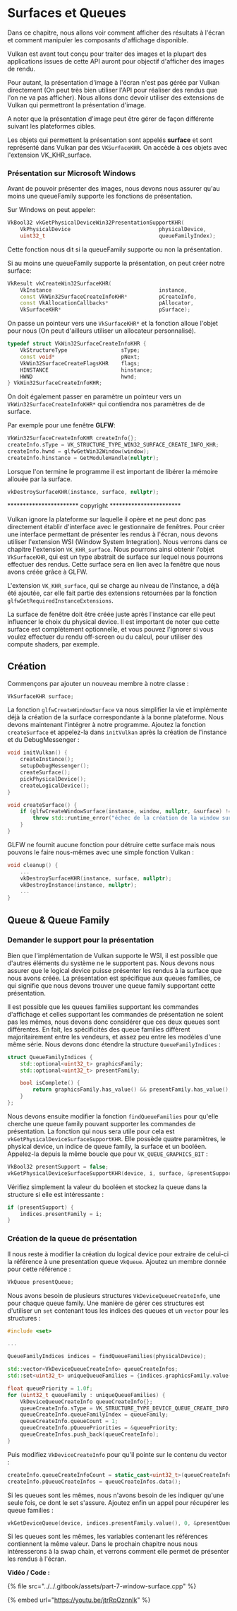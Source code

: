 # Surfaces et Queues

Dans ce chapitre, nous allons voir comment afficher des résultats à l'écran et comment manipuler les composants d'affichage disponible.

Vulkan est avant tout conçu pour traiter des images et la plupart des applications issues de cette API auront pour objectif d'afficher des images de rendu.

Pour autant, la présentation d'image à l'écran n'est pas gérée par Vulkan directement \(On peut très bien utiliser l'API pour réaliser des rendus que l'on ne va pas afficher\). Nous allons donc devoir utiliser des extensions de Vulkan qui permettront la présentation d'image.

A noter que la présentation d'image peut être gérer de façon différente suivant les plateformes cibles.

Les objets qui permettent la présentation sont appelés **surface** et sont représenté dans Vulkan par des `VKSurfaceKHR`. On accède à ces objets avec l'extension VK\_KHR\_surface.

### Présentation sur Microsoft Windows

Avant de pouvoir présenter des images, nous devons nous assurer qu'au moins une queueFamily supporte les fonctions de présentation.

Sur Windows on peut appeler:

```cpp
VkBool32 vkGetPhysicalDeviceWin32PresentationSupportKHR(
    VkPhysicalDevice                            physicalDevice,
    uint32_t                                    queueFamilyIndex);
```

Cette fonction nous dit si la queueFamily supporte ou non la présentation.

Si au moins une queueFamily supporte la présentation, on peut créer notre surface:

```cpp
VkResult vkCreateWin32SurfaceKHR(
    VkInstance                                  instance,
    const VkWin32SurfaceCreateInfoKHR*          pCreateInfo,
    const VkAllocationCallbacks*                pAllocator,
    VkSurfaceKHR*                               pSurface);
```

On passe un pointeur vers une `VkSurfaceKHR*` et la fonction alloue l'objet pour nous \(On peut d'ailleurs utiliser un allocateur personnalisé\).

```cpp
typedef struct VkWin32SurfaceCreateInfoKHR {
    VkStructureType                 sType;
    const void*                     pNext;
    VkWin32SurfaceCreateFlagsKHR    flags;
    HINSTANCE                       hinstance;
    HWND                            hwnd;
} VkWin32SurfaceCreateInfoKHR;
```

On doit également passer en paramètre un pointeur vers un `VkWin32SurfaceCreateInfoKHR*` qui contiendra nos paramètres de de surface.

Par exemple pour une fenêtre **GLFW**:

```cpp
VkWin32SurfaceCreateInfoKHR createInfo{};
createInfo.sType = VK_STRUCTURE_TYPE_WIN32_SURFACE_CREATE_INFO_KHR;
createInfo.hwnd = glfwGetWin32Window(window);
createInfo.hinstance = GetModuleHandle(nullptr);
```

Lorsque l'on termine le programme il est important de libérer la mémoire allouée par la surface.

```cpp
vkDestroySurfaceKHR(instance, surface, nullptr);
```



\*\*\*\*\*\*\*\*\*\*\*\*\*\*\*\*\*\*\*\*\*\*\* copyright \*\*\*\*\*\*\*\*\*\*\*\*\*\*\*\*\*\*\*\*\*\*\*

Vulkan ignore la plateforme sur laquelle il opère et ne peut donc pas directement établir d'interface avec le gestionnaire de fenêtres. Pour créer une interface permettant de présenter les rendus à l'écran, nous devons utiliser l'extension WSI \(Window System Integration\). Nous verrons dans ce chapitre l'extension `VK_KHR_surface`. Nous pourrons ainsi obtenir l'objet `VkSurfaceKHR`, qui est un type abstrait de surface sur lequel nous pourrons effectuer des rendus. Cette surface sera en lien avec la fenêtre que nous avons créée grâce à GLFW.

L'extension `VK_KHR_surface`, qui se charge au niveau de l'instance, a déjà été ajoutée, car elle fait partie des extensions retournées par la fonction `glfwGetRequiredInstanceExtensions`.

La surface de fenêtre doit être créée juste après l'instance car elle peut influencer le choix du physical device. Il est important de noter que cette surface est complètement optionnelle, et vous pouvez l'ignorer si vous voulez effectuer du rendu off-screen ou du calcul, pour utiliser des compute shaders, par exemple.

## Création

Commençons par ajouter un nouveau membre à notre classe :

```cpp
VkSurfaceKHR surface;
```

La fonction `glfwCreateWindowSurface` va nous simplifier la vie et implémente déjà la création de la surface correspondante à la bonne plateforme. Nous devons maintenant l'intégrer à notre programme. Ajoutez la fonction `createSurface` et appelez-la dans `initVulkan` après la création de l'instance et du DebugMessenger :

```cpp
void initVulkan() {
    createInstance();
    setupDebugMessenger();
    createSurface();
    pickPhysicalDevice();
    createLogicalDevice();
}

void createSurface() {
    if (glfwCreateWindowSurface(instance, window, nullptr, &surface) != VK_SUCCESS) {
        throw std::runtime_error("échec de la création de la window surface!");
    }
}
```

GLFW ne fournit aucune fonction pour détruire cette surface mais nous pouvons le faire nous-mêmes avec une simple fonction Vulkan :

```cpp
void cleanup() {
    ...
    vkDestroySurfaceKHR(instance, surface, nullptr);
    vkDestroyInstance(instance, nullptr);
    ...
}
```

## Queue & Queue Family

### Demander le support pour la présentation

Bien que l'implémentation de Vulkan supporte le WSI, il est possible que d'autres éléments du système ne le supportent pas. Nous devons nous assurer que le logical device puisse présenter les rendus à la surface que nous avons créée. La présentation est spécifique aux queues families, ce qui signifie que nous devons trouver une queue family supportant cette présentation.

Il est possible que les queues families supportant les commandes d'affichage et celles supportant les commandes de présentation ne soient pas les mêmes, nous devons donc considérer que ces deux queues sont différentes. En fait, les spécificités des queue families diffèrent majoritairement entre les vendeurs, et assez peu entre les modèles d'une même série. Nous devons donc étendre la structure `QueueFamilyIndices` :

```cpp
struct QueueFamilyIndices {
    std::optional<uint32_t> graphicsFamily;
    std::optional<uint32_t> presentFamily;

    bool isComplete() {
        return graphicsFamily.has_value() && presentFamily.has_value();
    }
};
```

Nous devons ensuite modifier la fonction `findQueueFamilies` pour qu'elle cherche une queue family pouvant supporter les commandes de présentation. La fonction qui nous sera utile pour cela est `vkGetPhysicalDeviceSurfaceSupportKHR`. Elle possède quatre paramètres, le physical device, un indice de queue family, la surface et un booléen. Appelez-la depuis la même boucle que pour `VK_QUEUE_GRAPHICS_BIT` :

```cpp
VkBool32 presentSupport = false;
vkGetPhysicalDeviceSurfaceSupportKHR(device, i, surface, &presentSupport);
```

Vérifiez simplement la valeur du booléen et stockez la queue dans la structure si elle est intéressante :

```cpp
if (presentSupport) {
    indices.presentFamily = i;
}
```

### Création de la queue de présentation

Il nous reste à modifier la création du logical device pour extraire de celui-ci la référence à une presentation queue `VkQueue`. Ajoutez un membre donnée pour cette référence :

```cpp
VkQueue presentQueue;
```

Nous avons besoin de plusieurs structures `VkDeviceQueueCreateInfo`, une pour chaque queue family. Une manière de gérer ces structures est d'utiliser un `set` contenant tous les indices des queues et un `vector` pour les structures :

```cpp
#include <set>

...

QueueFamilyIndices indices = findQueueFamilies(physicalDevice);

std::vector<VkDeviceQueueCreateInfo> queueCreateInfos;
std::set<uint32_t> uniqueQueueFamilies = {indices.graphicsFamily.value(), indices.presentFamily.value()};

float queuePriority = 1.0f;
for (uint32_t queueFamily : uniqueQueueFamilies) {
    VkDeviceQueueCreateInfo queueCreateInfo{};
    queueCreateInfo.sType = VK_STRUCTURE_TYPE_DEVICE_QUEUE_CREATE_INFO;
    queueCreateInfo.queueFamilyIndex = queueFamily;
    queueCreateInfo.queueCount = 1;
    queueCreateInfo.pQueuePriorities = &queuePriority;
    queueCreateInfos.push_back(queueCreateInfo);
}
```

Puis modifiez `VkDeviceCreateInfo` pour qu'il pointe sur le contenu du vector :

```cpp
createInfo.queueCreateInfoCount = static_cast<uint32_t>(queueCreateInfos.size());
createInfo.pQueueCreateInfos = queueCreateInfos.data();
```

Si les queues sont les mêmes, nous n'avons besoin de les indiquer qu'une seule fois, ce dont le set s'assure. Ajoutez enfin un appel pour récupérer les queue families :

```cpp
vkGetDeviceQueue(device, indices.presentFamily.value(), 0, &presentQueue);
```

Si les queues sont les mêmes, les variables contenant les références contiennent la même valeur. Dans le prochain chapitre nous nous intéresserons à la swap chain, et verrons comment elle permet de présenter les rendus à l'écran.

**Vidéo / Code :**

{% file src="../../.gitbook/assets/part-7-window-surface.cpp" %}

{% embed url="https://youtu.be/jtrRpOznnIk" %}

